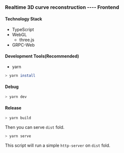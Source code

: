 ### Realtime 3D curve reconstruction ---- Frontend

#### Technology Stack

- TypeScript
- WebGL
    - three.js
- GRPC-Web

#### Development Tools(Recommended)

- yarn

```bash
> yarn install
```

#### Debug

```bash
> yarn dev
```

#### Release

```bash
> yarn build
```

Then you can serve `dist` fold.

```bash
> yarn serve
```

This script will run a simple `http-server` on `dist` fold.